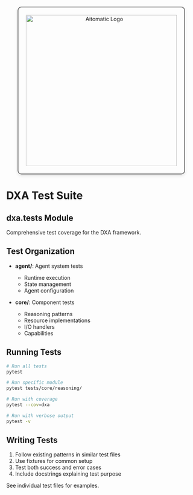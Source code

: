 <!-- markdownlint-disable MD041 -->
<!-- markdownlint-disable MD033 -->
<p align="center">
  <img src="https://cdn.prod.website-files.com/62a10970901ba826988ed5aa/62d942adcae82825089dabdb_aitomatic-logo-black.png" alt="Aitomatic Logo" width="400" style="border: 2px solid #666; border-radius: 10px; padding: 20px; box-shadow: 0 4px 8px rgba(0,0,0,0.1);"/>
</p>

# DXA Test Suite

## dxa.tests Module

Comprehensive test coverage for the DXA framework.

## Test Organization

- **agent/**: Agent system tests
  - Runtime execution
  - State management
  - Agent configuration

- **core/**: Component tests
  - Reasoning patterns
  - Resource implementations
  - I/O handlers
  - Capabilities

## Running Tests

```bash
# Run all tests
pytest

# Run specific module
pytest tests/core/reasoning/

# Run with coverage
pytest --cov=dxa

# Run with verbose output
pytest -v
```

## Writing Tests

1. Follow existing patterns in similar test files
2. Use fixtures for common setup
3. Test both success and error cases
4. Include docstrings explaining test purpose

See individual test files for examples.
